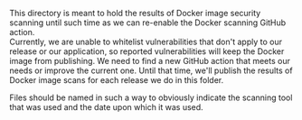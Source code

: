 This directory is meant to hold the results of Docker image security scanning 
until such time as we can re-enable the Docker scanning GitHub action.  
Currently, we are unable to whitelist vulnerabilities that don't apply to our 
release or our application, so reported vulnerabilities will keep the Docker 
image from publishing.  We need to find a new GitHub action that meets 
our needs or improve the current one.  Until that time, we'll publish the 
results of Docker image scans for each release we do in this folder.

Files should be named in such a way to obviously indicate the scanning tool 
that was used and the date upon which it was used.
